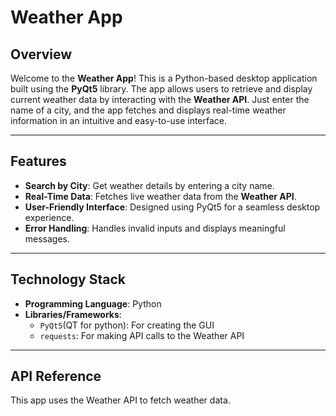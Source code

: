 # Weather App   

## Overview  
Welcome to the **Weather App**! This is a Python-based desktop application built using the **PyQt5** library. The app allows users to retrieve and display current weather data by interacting with the **Weather API**. Just enter the name of a city, and the app fetches and displays real-time weather information in an intuitive and easy-to-use interface.

---

## Features  
- **Search by City**: Get weather details by entering a city name.  
- **Real-Time Data**: Fetches live weather data from the **Weather API**.  
- **User-Friendly Interface**: Designed using PyQt5 for a seamless desktop experience.  
- **Error Handling**: Handles invalid inputs and displays meaningful messages.  

---

## Technology Stack  
- **Programming Language**: Python  
- **Libraries/Frameworks**:  
  - `PyQt5`(QT for python): For creating the GUI  
  - `requests`: For making API calls to the Weather API  

---


## API Reference  
This app uses the Weather API to fetch weather data.
